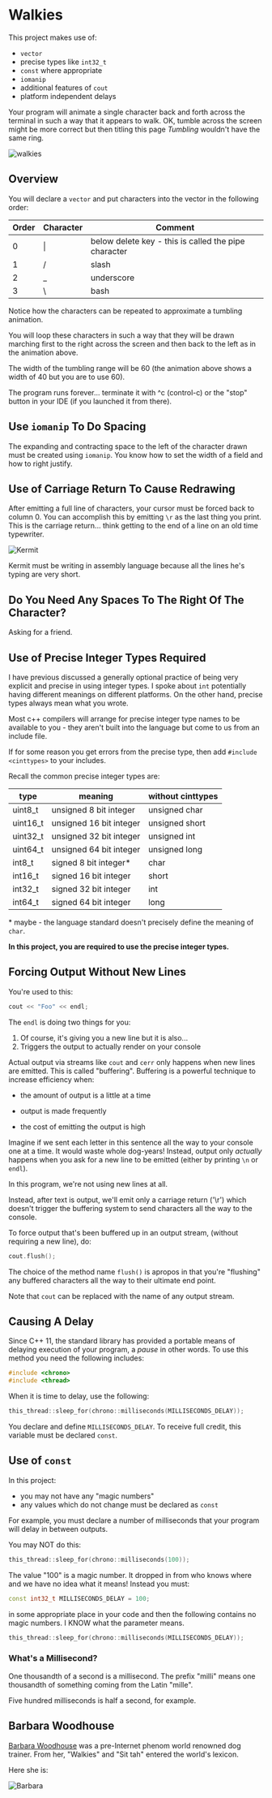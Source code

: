 # Walkies

This project makes use of:

* `vector`
* precise types like `int32_t`
* `const` where appropriate
* `iomanip`
* additional features of `cout`
* platform independent delays

Your program will animate a single character back and forth across the
terminal in such a way that it appears to walk. OK, tumble across the
screen might be more correct but then titling this page *Tumbling*
wouldn't have the same ring.

![walkies](./walkies.gif)

## Overview

You will declare a `vector` and put characters into the vector in the
following order:

| Order | Character | Comment |
| ----- | --------- | ------- |
| 0 | \| | below delete key - this is called the pipe character |
| 1 | / | slash |
| 2 | _ | underscore |
| 3 | \\ | bash |

Notice how the characters can be repeated to approximate a tumbling
animation.

You will loop these characters in such a way that they will be drawn
marching first to the right across the screen and then back to the left
as in the animation above.

The width of the tumbling range will be 60 (the animation above shows a
width of 40 but you are to use 60).

The program runs forever... terminate it with ^c (control-c) or the
"stop" button in your IDE (if you launched it from there).

## Use `iomanip` To Do Spacing

The expanding and contracting space to the left of the character drawn
must be created using `iomanip`. You know how to set the width of a
field and how to right justify.

## Use of Carriage Return To Cause Redrawing

After emitting a full line of characters, your cursor must be forced
back to column 0. You can accomplish this by emitting `\r` as the last
thing you print. This is the carriage return... think getting to the end
of a line on an old time typewriter.

![Kermit](./ktpng.gif)

Kermit must be writing in assembly language because all the lines he's
typing are very short.

## Do You Need Any Spaces To The Right Of The Character?

Asking for a friend.

## Use of Precise Integer Types Required

I have previous discussed a generally optional practice of being very
explicit and precise in using integer types. I spoke about `int`
potentially having different meanings on different platforms. On the
other hand, precise types always mean what you wrote.

Most c++ compilers will arrange for precise integer type names to be
available to you - they aren't built into the language but come to us
from an include file.

If for some reason you get errors from the precise type, then add
`#include <cinttypes>` to your includes.

Recall the common precise integer types are:

| type | meaning | without cinttypes |
| ---- | ------- | ----------------- |
| uint8_t | unsigned 8 bit integer | unsigned char |
| uint16_t | unsigned 16 bit integer | unsigned short |
| uint32_t | unsigned 32 bit integer | unsigned int |
| uint64_t | unsigned 64 bit integer | unsigned long |
| int8_t | signed 8 bit integer* | char |
| int16_t | signed 16 bit integer | short |
| int32_t | signed 32 bit integer | int |
| int64_t | signed 64 bit integer | long |

\* maybe - the language standard doesn't precisely define the meaning of
`char`.

**In this project, you are required to use the precise integer types.**

## Forcing Output Without New Lines

You're used to this:

```c++
cout << "Foo" << endl;
```

The `endl` is doing two things for you:

1. Of course, it's giving you a new line but it is also...
2. Triggers the output to actually render on your console

Actual output via streams like `cout` and `cerr` only happens
when new lines are emitted. This is called "buffering". Buffering is
a powerful technique to increase efficiency when:

* the amount of output is a little at a time

* output is made frequently

* the cost of emitting the output is high

Imagine if we sent each letter in this sentence all the way to your
console one at a time. It would waste whole dog-years! Instead, output
only *actually* happens when you ask for a new line to be emitted
(either by printing `\n` or `endl`).

In this program, we're not using new lines at all.

Instead, after text is output, we'll emit only a carriage return ('\r')
which doesn't trigger the buffering system to send characters all the
way to the console.

To force output that's been buffered up in an output stream, (without
requiring a new line), do:

```c++
cout.flush();
```

The choice of the method name `flush()` is apropos in that you're
"flushing" any buffered characters all the way to their ultimate end
point.

Note that `cout` can be replaced with the name of any output stream.

## Causing A Delay

Since C++ 11, the standard library has provided a portable means of
delaying execution of your program, a *pause* in other words. To use
this method you need the following includes:

```c++
#include <chrono>
#include <thread>
```

When it is time to delay, use the following:

```c++
this_thread::sleep_for(chrono::milliseconds(MILLISECONDS_DELAY));
```

You declare and define `MILLISECONDS_DELAY`. To receive full credit,
this variable must be declared `const`.

## Use of `const`

In this project:

* you may not have any "magic numbers"
* any values which do not change must be declared as `const`

For example, you must declare a number of milliseconds that your program
will delay in between outputs.

You may NOT do this:

```c++
this_thread::sleep_for(chrono::milliseconds(100));
```

The value "100" is a magic number. It dropped in from who knows where
and we have no idea what it means! Instead you must:

```c++
const int32_t MILLISECONDS_DELAY = 100;
```

in some appropriate place in your code and then the following contains
no magic numbers. I KNOW what the parameter means.

```c++
this_thread::sleep_for(chrono::milliseconds(MILLISECONDS_DELAY));
```

### What's a Millisecond?

One thousandth of a second is a millisecond. The prefix "milli" means
one thousandth of something coming from the Latin "mille".

Five hundred milliseconds is half a second, for example.

## Barbara Woodhouse

[Barbara Woodhouse](https://en.wikipedia.org/wiki/Barbara_Woodhouse) was
a pre-Internet phenom world renowned dog trainer. From her, "Walkies"
and "Sit tah" entered the world's lexicon.

Here she is:

![Barbara](./bwoodhouse.png)
